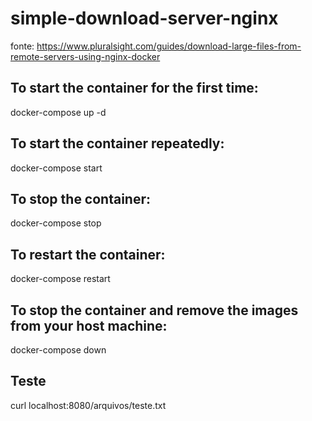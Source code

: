 # simple-download-server-nginx

fonte:
https://www.pluralsight.com/guides/download-large-files-from-remote-servers-using-nginx-docker

## To start the container for the first time:
docker-compose up -d

## To start the container repeatedly:
docker-compose start

## To stop the container:
docker-compose stop

## To restart the container:
docker-compose restart

## To stop the container and remove the images from your host machine:
docker-compose down

## Teste
curl localhost:8080/arquivos/teste.txt

